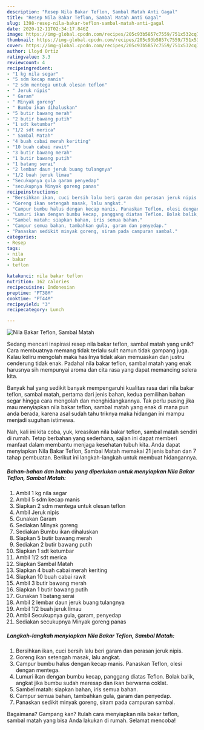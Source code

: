 ```yaml
---
description: "Resep Nila Bakar Teflon, Sambal Matah Anti Gagal"
title: "Resep Nila Bakar Teflon, Sambal Matah Anti Gagal"
slug: 1398-resep-nila-bakar-teflon-sambal-matah-anti-gagal
date: 2020-12-11T02:34:17.846Z
image: https://img-global.cpcdn.com/recipes/205c93b5857c7559/751x532cq70/nila-bakar-teflon-sambal-matah-foto-resep-utama.jpg
thumbnail: https://img-global.cpcdn.com/recipes/205c93b5857c7559/751x532cq70/nila-bakar-teflon-sambal-matah-foto-resep-utama.jpg
cover: https://img-global.cpcdn.com/recipes/205c93b5857c7559/751x532cq70/nila-bakar-teflon-sambal-matah-foto-resep-utama.jpg
author: Lloyd Ortiz
ratingvalue: 3.3
reviewcount: 4
recipeingredient:
- "1 kg nila segar"
- "5 sdm kecap manis"
- "2 sdm mentega untuk olesan teflon"
- " Jeruk nipis"
- " Garam"
- " Minyak goreng"
- " Bumbu ikan dihaluskan"
- "5 butir bawang merah"
- "2 butir bawang putih"
- "1 sdt ketumbar"
- "1/2 sdt merica"
- " Sambal Matah"
- "4 buah cabai merah keriting"
- "10 buah cabai rawit"
- "3 butir bawang merah"
- "1 butir bawang putih"
- "1 batang serai"
- "2 lembar daun jeruk buang tulangnya"
- "1/2 buah jeruk limau"
- "Secukupnya gula garam penyedap"
- "secukupnya Minyak goreng panas"
recipeinstructions:
- "Bersihkan ikan, cuci bersih lalu beri garam dan perasan jeruk nipis."
- "Goreng ikan setengah masak, lalu angkat."
- "Campur bumbu halus dengan kecap manis. Panaskan Teflon, olesi dengan mentega."
- "Lumuri ikan dengan bumbu kecap, panggang diatas Teflon. Bolak balik, angkat jika bumbu sudah meresap dan ikan berwarna coklat."
- "Sambel matah: siapkan bahan, iris semua bahan."
- "Campur semua bahan, tambahkan gula, garam dan penyedap."
- "Panaskan sedikit minyak goreng, siram pada campuran sambal."
categories:
- Resep
tags:
- nila
- bakar
- teflon

katakunci: nila bakar teflon 
nutrition: 162 calories
recipecuisine: Indonesian
preptime: "PT38M"
cooktime: "PT44M"
recipeyield: "3"
recipecategory: Lunch

---
```



![Nila Bakar Teflon, Sambal Matah](https://img-global.cpcdn.com/recipes/205c93b5857c7559/751x532cq70/nila-bakar-teflon-sambal-matah-foto-resep-utama.jpg)

Sedang mencari inspirasi resep nila bakar teflon, sambal matah yang unik? Cara membuatnya memang tidak terlalu sulit namun tidak gampang juga. Kalau keliru mengolah maka hasilnya tidak akan memuaskan dan justru cenderung tidak enak. Padahal nila bakar teflon, sambal matah yang enak harusnya sih mempunyai aroma dan cita rasa yang dapat memancing selera kita.



Banyak hal yang sedikit banyak mempengaruhi kualitas rasa dari nila bakar teflon, sambal matah, pertama dari jenis bahan, kedua pemilihan bahan segar hingga cara mengolah dan menghidangkannya. Tak perlu pusing jika mau menyiapkan nila bakar teflon, sambal matah yang enak di mana pun anda berada, karena asal sudah tahu triknya maka hidangan ini mampu menjadi suguhan istimewa.


Nah, kali ini kita coba, yuk, kreasikan nila bakar teflon, sambal matah sendiri di rumah. Tetap berbahan yang sederhana, sajian ini dapat memberi manfaat dalam membantu menjaga kesehatan tubuh kita. Anda dapat menyiapkan Nila Bakar Teflon, Sambal Matah memakai 21 jenis bahan dan 7 tahap pembuatan. Berikut ini langkah-langkah untuk membuat hidangannya.

<!--inarticleads1-->

##### Bahan-bahan dan bumbu yang diperlukan untuk menyiapkan Nila Bakar Teflon, Sambal Matah:

1. Ambil 1 kg nila segar
1. Ambil 5 sdm kecap manis
1. Siapkan 2 sdm mentega untuk olesan teflon
1. Ambil  Jeruk nipis
1. Gunakan  Garam
1. Sediakan  Minyak goreng
1. Sediakan  Bumbu ikan dihaluskan
1. Siapkan 5 butir bawang merah
1. Sediakan 2 butir bawang putih
1. Siapkan 1 sdt ketumbar
1. Ambil 1/2 sdt merica
1. Siapkan  Sambal Matah
1. Siapkan 4 buah cabai merah keriting
1. Siapkan 10 buah cabai rawit
1. Ambil 3 butir bawang merah
1. Siapkan 1 butir bawang putih
1. Gunakan 1 batang serai
1. Ambil 2 lembar daun jeruk buang tulangnya
1. Ambil 1/2 buah jeruk limau
1. Ambil Secukupnya gula, garam, penyedap
1. Sediakan secukupnya Minyak goreng panas




<!--inarticleads2-->

##### Langkah-langkah menyiapkan Nila Bakar Teflon, Sambal Matah:

1. Bersihkan ikan, cuci bersih lalu beri garam dan perasan jeruk nipis.
1. Goreng ikan setengah masak, lalu angkat.
1. Campur bumbu halus dengan kecap manis. Panaskan Teflon, olesi dengan mentega.
1. Lumuri ikan dengan bumbu kecap, panggang diatas Teflon. Bolak balik, angkat jika bumbu sudah meresap dan ikan berwarna coklat.
1. Sambel matah: siapkan bahan, iris semua bahan.
1. Campur semua bahan, tambahkan gula, garam dan penyedap.
1. Panaskan sedikit minyak goreng, siram pada campuran sambal.




Bagaimana? Gampang kan? Itulah cara menyiapkan nila bakar teflon, sambal matah yang bisa Anda lakukan di rumah. Selamat mencoba!
